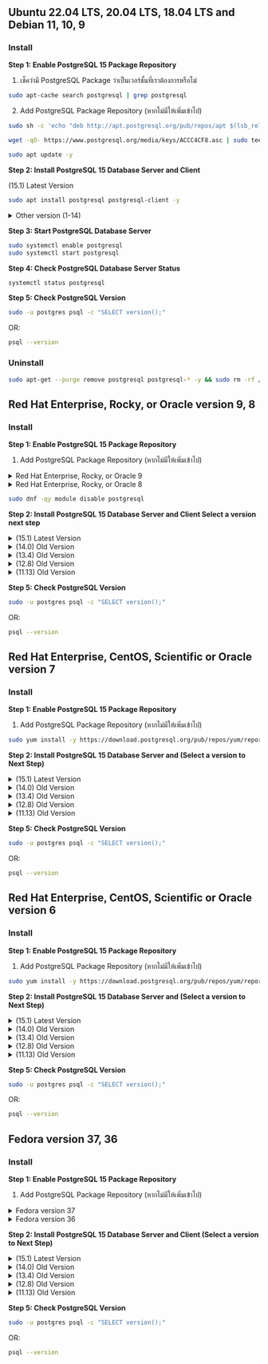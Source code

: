 # 

## Ubuntu 22.04 LTS, 20.04 LTS, 18.04 LTS and Debian 11, 10, 9

### Install

**Step 1: Enable PostgreSQL 15 Package Repository**
1. เช็คว่ามี PostgreSQL Package ว่าเป็นเวอร์ชั้นที่เราต้องการหรือไม่
```bash
sudo apt-cache search postgresql | grep postgresql
```
2. Add PostgreSQL Package Repository (หากไม่มีให้เพิ่มเข้าไป)
```bash
sudo sh -c 'echo "deb http://apt.postgresql.org/pub/repos/apt $(lsb_release -cs)-pgdg main" > /etc/apt/sources.list.d/pgdg.list'
```
```bash
wget -qO- https://www.postgresql.org/media/keys/ACCC4CF8.asc | sudo tee /etc/apt/trusted.gpg.d/pgdg.asc &>/dev/null
```
```bash
sudo apt update -y
```
**Step 2: Install PostgreSQL 15 Database Server and Client**

(15.1) Latest Version 

```bash
sudo apt install postgresql postgresql-client -y
```
<details><summary>Other version (1-14)</summary>

(14.0)
```bash
sudo apt install postgresql-14 postgresql-client-14 -y
```
(13.4)
```bash
sudo apt install postgresql-13 postgresql-client-13 -y
```
(12.8)
```bash
sudo apt install postgresql-12 postgresql-client-12 -y
```
(11.13)
```bash
sudo apt install postgresql-11 postgresql-client-11 -y
```
(10.18)
```bash
sudo apt install postgresql-10 postgresql-client-10 -y
```
(9.6.23)
```bash
sudo apt install postgresql-9.6 postgresql-client-9.6 -y
```
(9.5.27)
```bash
sudo apt install postgresql-9.5 postgresql-client-9.5 -y
```
(9.4.32)
```bash
sudo apt install postgresql-9.4 postgresql-client-9.4 -y
```
(9.3.27)
```bash
sudo apt install postgresql-9.3 postgresql-client-9.3 -y
```
(9.2.24)
```bash
sudo apt install postgresql-9.2 postgresql-client-9.2 -y
```
(9.1.24)
```bash
sudo apt install postgresql-9.1 postgresql-client-9.1 -y
```
(9.0.24)
```bash
sudo apt install postgresql-9.0 postgresql-client-9.0 -y
```
(8.4.23)
```bash
sudo apt install postgresql-8.4 postgresql-client-8.4 -y
```
(8.3.23)
```bash
sudo apt install postgresql-8.3 postgresql-client-8.3 -y
```
(8.2.23)
```bash
sudo apt install postgresql-8.2 postgresql-client-8.2 -y
```
(8.1.23)
```bash
sudo apt install postgresql-8.1 postgresql-client-8.1 -y
```
(8.0.23)
```bash
sudo apt install postgresql-8.0 postgresql-client-8.0 -y
```
(7.4.25)
```bash
sudo apt install postgresql-7.4 postgresql-client-7.4 -y
```
(7.3.26)
```bash
sudo apt install postgresql-7.3 postgresql-client-7.3 -y
```
(7.2.5)
```bash
sudo apt install postgresql-7.2 postgresql-client-7.2 -y
```
(7.1.5)
```bash
sudo apt install postgresql-7.1 postgresql-client-7.1 -y
```
(7.0.5)
```bash
sudo apt install postgresql-7.0 postgresql-client-7.0 -y
```
(6.5.5)
```bash
sudo apt install postgresql-6.5 postgresql-client-6.5 -y
```
(6.4.5)
```bash
sudo apt install postgresql-6.4 postgresql-client-6.4 -y
```
(6.3.5)
```bash
sudo apt install postgresql-6.3 postgresql-client-6.3 -y
```
(6.2.5)
```bash
sudo apt install postgresql-6.2 postgresql-client-6.2 -y
```
(6.1.5)
```bash
sudo apt install postgresql-6.1 postgresql-client-6.1 -y
```
(6.0.5)
```bash
sudo apt install postgresql-6.0 postgresql-client-6.0 -y
```
(5.0.5)
```bash
sudo apt install postgresql-5.0 postgresql-client-5.0 -y
```
(4.4.5)
```bash
sudo apt install postgresql-4.0 postgresql-client-4.0 -y
```
(3.3.5)
```bash
sudo apt install postgresql-3.0 postgresql-client-3.0 -y
```
(2.2.5)
```bash
sudo apt install postgresql-2.0 postgresql-client-2.0 -y
```
(1.1.5)
```bash
sudo apt install postgresql-1.0 postgresql-client-1.0 -y
```

</details>

**Step 3: Start PostgreSQL Database Server**

```bash
sudo systemctl enable postgresql
sudo systemctl start postgresql
```

**Step 4: Check PostgreSQL Database Server Status**

```bash
systemctl status postgresql
```

**Step 5: Check PostgreSQL Version**
```bash
sudo -u postgres psql -c "SELECT version();"
```
OR:
```bash
psql --version
```

### Uninstall
```bash
sudo apt-get --purge remove postgresql postgresql-* -y && sudo rm -rf /var/lib/postgresql/ && sudo rm -rf /var/log/postgresql/ && sudo rm -rf /etc/postgresql/
```




## Red Hat Enterprise, Rocky, or Oracle version 9, 8

### Install

**Step 1: Enable PostgreSQL 15 Package Repository**
1. Add PostgreSQL Package Repository (หากไม่มีให้เพิ่มเข้าไป)

<details><summary>Red Hat Enterprise, Rocky, or Oracle 9</summary>

```bash
sudo dnf install -y https://download.postgresql.org/pub/repos/yum/reporpms/EL-9-x86_64/pgdg-redhat-repo-latest.noarch.rpm
```

</details>

<details><summary>Red Hat Enterprise, Rocky, or Oracle 8</summary>

```bash
sudo dnf install -y https://download.postgresql.org/pub/repos/yum/reporpms/EL-8-x86_64/pgdg-redhat-repo-latest.noarch.rpm
```

</details>

```bash
sudo dnf -qy module disable postgresql
```

**Step 2: Install PostgreSQL 15 Database Server and Client Select a version next step**

<details><summary>(15.1) Latest Version </summary>

```bash
sudo dnf install -y postgresql15-server postgresql15-client
```

**Step 3: Start PostgreSQL Database Server**

```bash
sudo /usr/pgsql-15/bin/postgresql-15-setup initdb
sudo systemctl enable postgresql-15
sudo systemctl start postgresql-15
```

**Step 4: Check PostgreSQL Database Server Status**

```bash
systemctl status postgresql-15
```

</details>

<details><summary>(14.0) Old Version </summary>

```bash
sudo dnf install -y postgresql14-server postgresql14-client
```

**Step 3: Start PostgreSQL Database Server**

```bash
sudo /usr/pgsql-14/bin/postgresql-14-setup initdb
sudo systemctl enable postgresql-14
sudo systemctl start postgresql-14
```

**Step 4: Check PostgreSQL Database Server Status**

```bash
systemctl status postgresql-14
```

</details>

<details><summary>(13.4) Old Version </summary>

```bash
sudo dnf install -y postgresql13-server postgresql13-client
```

**Step 3: Start PostgreSQL Database Server**

```bash
sudo /usr/pgsql-13/bin/postgresql-13-setup initdb
sudo systemctl enable postgresql-13
sudo systemctl start postgresql-13
```

**Step 4: Check PostgreSQL Database Server Status**

```bash
systemctl status postgresql-13
```

</details>

<details><summary>(12.8) Old Version </summary>

```bash
sudo dnf install -y postgresql12-server postgresql12-client
```

**Step 3: Start PostgreSQL Database Server**

```bash
sudo /usr/pgsql-12/bin/postgresql-12-setup initdb
sudo systemctl enable postgresql-12
sudo systemctl start postgresql-12
```

**Step 4: Check PostgreSQL Database Server Status**

```bash
systemctl status postgresql-12
```

</details>

<details><summary>(11.13) Old Version </summary>

```bash
sudo dnf install -y postgresql11-server postgresql11-client
```

**Step 3: Start PostgreSQL Database Server**

```bash
sudo /usr/pgsql-11/bin/postgresql-11-setup initdb
sudo systemctl enable postgresql-11
sudo systemctl start postgresql-11
```

**Step 4: Check PostgreSQL Database Server Status**

```bash
systemctl status postgresql-11
```

</details>

**Step 5: Check PostgreSQL Version**
```bash
sudo -u postgres psql -c "SELECT version();"
```
OR:
```bash
psql --version
```

<!-- ### Uninstall
```bash
sudo apt-get --purge remove postgresql postgresql-* -y && sudo rm -rf /var/lib/postgresql/ && sudo rm -rf /var/log/postgresql/ && sudo rm -rf /etc/postgresql/
``` -->

## Red Hat Enterprise, CentOS, Scientific or Oracle version 7

### Install

**Step 1: Enable PostgreSQL 15 Package Repository**
1. Add PostgreSQL Package Repository (หากไม่มีให้เพิ่มเข้าไป)
```bash
sudo yum install -y https://download.postgresql.org/pub/repos/yum/reporpms/EL-7-x86_64/pgdg-redhat-repo-latest.noarch.rpm
```

**Step 2: Install PostgreSQL 15 Database Server and (Select a version to Next Step)**

<details><summary>(15.1) Latest Version </summary>

```bash
sudo yum install -y postgresql15-server
```

**Step 3: Start PostgreSQL Database Server**

```bash
sudo /usr/pgsql-15/bin/postgresql-15-setup initdb
sudo systemctl enable postgresql-15
sudo systemctl start postgresql-15
```

**Step 4: Check PostgreSQL Database Server Status**

```bash
systemctl status postgresql-15
```

</details>

<details><summary>(14.0) Old Version </summary>

```bash
sudo yum install -y postgresql14-server
```

**Step 3: Start PostgreSQL Database Server**

```bash
sudo /usr/pgsql-14/bin/postgresql-14-setup initdb
sudo systemctl enable postgresql-14
sudo systemctl start postgresql-14
```

**Step 4: Check PostgreSQL Database Server Status**

```bash
systemctl status postgresql-14
```

</details>

<details><summary>(13.4) Old Version </summary>

```bash
sudo yum install -y postgresql13-server
```

**Step 3: Start PostgreSQL Database Server**

```bash
sudo /usr/pgsql-13/bin/postgresql-13-setup initdb
sudo systemctl enable postgresql-13
sudo systemctl start postgresql-13
```

**Step 4: Check PostgreSQL Database Server Status**

```bash
systemctl status postgresql-13
```

</details>

<details><summary>(12.8) Old Version </summary>

```bash
sudo yum install -y postgresql12-server
```

**Step 3: Start PostgreSQL Database Server**

```bash
sudo /usr/pgsql-12/bin/postgresql-12-setup initdb
sudo systemctl enable postgresql-12
sudo systemctl start postgresql-12
```

**Step 4: Check PostgreSQL Database Server Status**

```bash
systemctl status postgresql-12
```

</details>

<details><summary>(11.13) Old Version </summary>

```bash
sudo yum install -y postgresql11-server
```

**Step 3: Start PostgreSQL Database Server**

```bash
sudo /usr/pgsql-11/bin/postgresql-11-setup initdb
sudo systemctl enable postgresql-11
sudo systemctl start postgresql-11
```

**Step 4: Check PostgreSQL Database Server Status**

```bash
systemctl status postgresql-11
```

</details>


**Step 5: Check PostgreSQL Version**
```bash
sudo -u postgres psql -c "SELECT version();"
```
OR:
```bash
psql --version
```

<!-- ### Uninstall
```bash
sudo apt-get --purge remove postgresql postgresql-* -y && sudo rm -rf /var/lib/postgresql/ && sudo rm -rf /var/log/postgresql/ && sudo rm -rf /etc/postgresql/
``` -->




## Red Hat Enterprise, CentOS, Scientific or Oracle version 6

### Install

**Step 1: Enable PostgreSQL 15 Package Repository**
1. Add PostgreSQL Package Repository (หากไม่มีให้เพิ่มเข้าไป)
```bash
sudo yum install -y https://download.postgresql.org/pub/repos/yum/reporpms/EL-6-x86_64/pgdg-redhat-repo-latest.noarch.rpm
```

**Step 2: Install PostgreSQL 15 Database Server and (Select a version to Next Step)**

<details><summary>(15.1) Latest Version </summary>

```bash
sudo yum install -y postgresql15-server
```

**Step 3: Start PostgreSQL Database Server**

```bash
sudo service postgresql-15 initdb
sudo chkconfig postgresql-15 on
sudo service postgresql-15 start
```

**Step 4: Check PostgreSQL Database Server Status**

```bash
systemctl status postgresql-15
```

</details>

<details><summary>(14.0) Old Version </summary>

```bash
sudo yum install -y postgresql14-server
```

**Step 3: Start PostgreSQL Database Server**

```bash
sudo service postgresql-14 initdb
sudo chkconfig postgresql-14 on
sudo service postgresql-14 start
```

**Step 4: Check PostgreSQL Database Server Status**

```bash
systemctl status postgresql-14
```

</details>

<details><summary>(13.4) Old Version </summary>

```bash
sudo yum install -y postgresql13-server
```

**Step 3: Start PostgreSQL Database Server**

```bash
sudo service postgresql-13 initdb
sudo chkconfig postgresql-13 on
sudo service postgresql-13 start
```

**Step 4: Check PostgreSQL Database Server Status**

```bash
systemctl status postgresql-13
```

</details>

<details><summary>(12.8) Old Version </summary>

```bash
sudo yum install -y postgresql12-server
```

**Step 3: Start PostgreSQL Database Server**

```bash
sudo service postgresql-12 initdb
sudo chkconfig postgresql-12 on
sudo service postgresql-12 start
```

**Step 4: Check PostgreSQL Database Server Status**

```bash
systemctl status postgresql-12
```

</details>

<details><summary>(11.13) Old Version </summary>

```bash
sudo yum install -y postgresql11-server
```

**Step 3: Start PostgreSQL Database Server**

```bash
sudo service postgresql-11 initdb
sudo chkconfig postgresql-11 on
sudo service postgresql-11 start
```

**Step 4: Check PostgreSQL Database Server Status**

```bash
systemctl status postgresql-11
```

</details>

**Step 5: Check PostgreSQL Version**
```bash
sudo -u postgres psql -c "SELECT version();"
```
OR:
```bash
psql --version
```

<!-- ### Uninstall
```bash
sudo apt-get --purge remove postgresql postgresql-* -y && sudo rm -rf /var/lib/postgresql/ && sudo rm -rf /var/log/postgresql/ && sudo rm -rf /etc/postgresql/
``` -->




## Fedora version 37, 36

### Install

**Step 1: Enable PostgreSQL 15 Package Repository**
1. Add PostgreSQL Package Repository (หากไม่มีให้เพิ่มเข้าไป)

<details><summary>Fedora version 37</summary>

```bash
sudo dnf install -y https://download.postgresql.org/pub/repos/yum/reporpms/F-37-x86_64/pgdg-fedora-repo-latest.noarch.rpm
```

</details>

<details><summary>Fedora version 36</summary>

```bash
sudo dnf install -y https://download.postgresql.org/pub/repos/yum/reporpms/F-36-x86_64/pgdg-fedora-repo-latest.noarch.rpm
```

</details>


**Step 2: Install PostgreSQL 15 Database Server and Client (Select a version to Next Step)**

<details><summary>(15.1) Latest Version </summary>

```bash
sudo dnf install -y postgresql15-server postgresql15-client
```

**Step 3: Start PostgreSQL Database Server**

```bash
sudo /usr/pgsql-15/bin/postgresql-15-setup initdb
sudo systemctl enable postgresql-15
sudo systemctl start postgresql-15
```

**Step 4: Check PostgreSQL Database Server Status**

```bash
systemctl status postgresql-15
```

</details>

<details><summary>(14.0) Old Version </summary>

```bash
sudo dnf install -y postgresql14-server postgresql14-client
```

**Step 3: Start PostgreSQL Database Server**

```bash
sudo /usr/pgsql-14/bin/postgresql-14-setup initdb
sudo systemctl enable postgresql-14
sudo systemctl start postgresql-14
```

**Step 4: Check PostgreSQL Database Server Status**

```bash
systemctl status postgresql-14
```

</details>

<details><summary>(13.4) Old Version </summary>

```bash
sudo dnf install -y postgresql13-server postgresql13-client
```

**Step 3: Start PostgreSQL Database Server**

```bash
sudo /usr/pgsql-13/bin/postgresql-13-setup initdb
sudo systemctl enable postgresql-13
sudo systemctl start postgresql-13
```

**Step 4: Check PostgreSQL Database Server Status**

```bash
systemctl status postgresql-13
```

</details>

<details><summary>(12.8) Old Version </summary>

```bash
sudo dnf install -y postgresql12-server postgresql12-client
```

**Step 3: Start PostgreSQL Database Server**

```bash
sudo /usr/pgsql-12/bin/postgresql-12-setup initdb
sudo systemctl enable postgresql-12
sudo systemctl start postgresql-12
```

**Step 4: Check PostgreSQL Database Server Status**

```bash
systemctl status postgresql-12
```

</details>

<details><summary>(11.13) Old Version </summary>

```bash
sudo dnf install -y postgresql11-server postgresql11-client
```

**Step 3: Start PostgreSQL Database Server**

```bash
sudo /usr/pgsql-11/bin/postgresql-11-setup initdb
sudo systemctl enable postgresql-11
sudo systemctl start postgresql-11
```

**Step 4: Check PostgreSQL Database Server Status**

```bash
systemctl status postgresql-11
```

</details>

**Step 5: Check PostgreSQL Version**
```bash
sudo -u postgres psql -c "SELECT version();"
```
OR:
```bash
psql --version
```

<!-- ### Uninstall
```bash
sudo apt-get --purge remove postgresql postgresql-* -y && sudo rm -rf /var/lib/postgresql/ && sudo rm -rf /var/log/postgresql/ && sudo rm -rf /etc/postgresql/
``` -->



